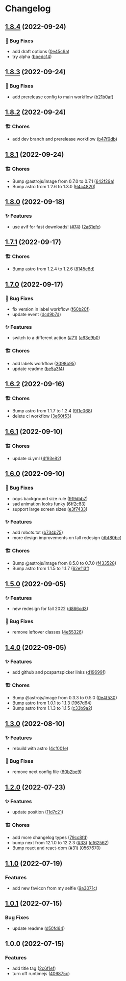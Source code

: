 # Changelog

## [1.8.4](https://github.com/artmsilva/artmsilva.com/compare/v1.8.3...v1.8.4) (2022-09-24)


### 🐛 Bug Fixes

* add draft options ([0e45c9a](https://github.com/artmsilva/artmsilva.com/commit/0e45c9ac33aa96fb5ba63579f10ea61fdaa885a6))
* try alpha ([bbedc14](https://github.com/artmsilva/artmsilva.com/commit/bbedc140639ffa6ddc22de48e7bd84c195adf03a))

## [1.8.3](https://github.com/artmsilva/artmsilva.com/compare/v1.8.2...v1.8.3) (2022-09-24)


### 🐛 Bug Fixes

* add prerelease config to main workflow ([b21b0af](https://github.com/artmsilva/artmsilva.com/commit/b21b0af9b065cbf9c62ed3b8e46d4d2e87147e37))

## [1.8.2](https://github.com/artmsilva/artmsilva.com/compare/v1.8.1...v1.8.2) (2022-09-24)


### 🏗 Chores

* add dev branch and prerelease workflow ([b47f0db](https://github.com/artmsilva/artmsilva.com/commit/b47f0dbd320cb60258b1fd7a521c0d9644241475))

## [1.8.1](https://github.com/artmsilva/artmsilva.com/compare/v1.8.0...v1.8.1) (2022-09-24)


### 🏗 Chores

* Bump @astrojs/image from 0.7.0 to 0.7.1 ([642f29a](https://github.com/artmsilva/artmsilva.com/commit/642f29a76ef06e13b1e7bfc4b8067226375e3d11))
* Bump astro from 1.2.6 to 1.3.0 ([64c4820](https://github.com/artmsilva/artmsilva.com/commit/64c4820c48de3cd31eb75e54fc4cc43fc2172325))

## [1.8.0](https://github.com/artmsilva/artmsilva.com/compare/v1.7.1...v1.8.0) (2022-09-18)


### ✨ Features

* use avif for fast downloads! ([#74](https://github.com/artmsilva/artmsilva.com/issues/74)) ([2a61efc](https://github.com/artmsilva/artmsilva.com/commit/2a61efcffa037c23440ad67d992da4efa24e37ed))

## [1.7.1](https://github.com/artmsilva/artmsilva.com/compare/v1.7.0...v1.7.1) (2022-09-17)


### 🏗 Chores

* Bump astro from 1.2.4 to 1.2.6 ([8145e8d](https://github.com/artmsilva/artmsilva.com/commit/8145e8d1bafce2d27c06c0f62aa86e2caed7c10c))

## [1.7.0](https://github.com/artmsilva/artmsilva.com/compare/v1.6.2...v1.7.0) (2022-09-17)


### 🐛 Bug Fixes

* fix version in label workflow ([f60b20f](https://github.com/artmsilva/artmsilva.com/commit/f60b20f95deab1211c0b46604983aa2dc4a32e98))
* update event ([dcd9b7d](https://github.com/artmsilva/artmsilva.com/commit/dcd9b7d1c023731dcbb97c4a6b7f3deabefd070a))


### ✨ Features

* switch to a different action ([#71](https://github.com/artmsilva/artmsilva.com/issues/71)) ([a63e9b0](https://github.com/artmsilva/artmsilva.com/commit/a63e9b060bd0cb6a131080ccf45247dde2d9d7e7))


### 🏗 Chores

* add labels workflow ([3098b95](https://github.com/artmsilva/artmsilva.com/commit/3098b95c33ced0e9ea44b520a44927a790983e7a))
* update readme ([be5a3f4](https://github.com/artmsilva/artmsilva.com/commit/be5a3f4c02c31b49d24585eb9a634e645587e4f9))

## [1.6.2](https://github.com/artmsilva/artmsilva.com/compare/v1.6.1...v1.6.2) (2022-09-16)


### 🏗 Chores

* Bump astro from 1.1.7 to 1.2.4 ([9f1e068](https://github.com/artmsilva/artmsilva.com/commit/9f1e0681952e3add89306eef47b3869906b88f48))
* delete ci workflow ([3e60f53](https://github.com/artmsilva/artmsilva.com/commit/3e60f53b4de661f068560d44549296eddb0fec13))

## [1.6.1](https://github.com/artmsilva/artmsilva.com/compare/v1.6.0...v1.6.1) (2022-09-10)


### 🏗 Chores

* update ci.yml ([4f93e82](https://github.com/artmsilva/artmsilva.com/commit/4f93e82605ccade9c6dcc40fcd6fe09c04b00943))

## [1.6.0](https://github.com/artmsilva/artmsilva.com/compare/v1.5.0...v1.6.0) (2022-09-10)


### 🐛 Bug Fixes

* oops background size rule ([9f9dbb7](https://github.com/artmsilva/artmsilva.com/commit/9f9dbb7235019d913d43fb8d301dfcc31457a4b0))
* sad animation looks funky ([6ff2c83](https://github.com/artmsilva/artmsilva.com/commit/6ff2c8316364910927e87593aa8a228af1fe08b5))
* support large screen sizes ([e3f7433](https://github.com/artmsilva/artmsilva.com/commit/e3f74335a7d982081984ae1548b5c4b40c36bbc4))


### ✨ Features

* add robots.txt ([b734b75](https://github.com/artmsilva/artmsilva.com/commit/b734b754f180d96a493abb1c170d26d2286fa079))
* more design improvements on fall redesign ([dbf80bc](https://github.com/artmsilva/artmsilva.com/commit/dbf80bc79c69381a55846810ebf76af108379827))


### 🏗 Chores

* Bump @astrojs/image from 0.5.0 to 0.7.0 ([f433528](https://github.com/artmsilva/artmsilva.com/commit/f433528d5b15e0c6df29d1849b5c46905862dd18))
* Bump astro from 1.1.5 to 1.1.7 ([62ef13f](https://github.com/artmsilva/artmsilva.com/commit/62ef13f92c46253d69a2cc1b6075cd636ee72bc3))

## [1.5.0](https://github.com/artmsilva/personal-website/compare/v1.4.0...v1.5.0) (2022-09-05)


### ✨ Features

* new redesign for fall 2022 ([d866cd3](https://github.com/artmsilva/personal-website/commit/d866cd39f6bb0d94b9f710c4fbf45af416ef64f9))


### 🐛 Bug Fixes

* remove leftover classes ([4e55326](https://github.com/artmsilva/personal-website/commit/4e553269f92b6710a65306d482d1258604bebfe3))

## [1.4.0](https://github.com/artmsilva/personal-website/compare/v1.3.0...v1.4.0) (2022-09-05)


### ✨ Features

* add github and pcspartspicker links ([d196991](https://github.com/artmsilva/personal-website/commit/d19699195f785ce350b1bcaf78dcfb74459f019b))


### 🏗 Chores

* Bump @astrojs/image from 0.3.3 to 0.5.0 ([0e4f530](https://github.com/artmsilva/personal-website/commit/0e4f530e6432dc35c579398a6568a9749fac4c15))
* Bump astro from 1.0.1 to 1.1.3 ([1967d64](https://github.com/artmsilva/personal-website/commit/1967d643a138b9dfe5710986b94ad38a997274ed))
* Bump astro from 1.1.3 to 1.1.5 ([c33b9a2](https://github.com/artmsilva/personal-website/commit/c33b9a21903a2258833e79a14cd297f30d359e8c))

## [1.3.0](https://github.com/artmsilva/personal-website/compare/v1.2.0...v1.3.0) (2022-08-10)


### ✨ Features

* rebuild with astro ([4cf001e](https://github.com/artmsilva/personal-website/commit/4cf001e278ef6cdb1609ca9854db5b00bf5349a4))


### 🐛 Bug Fixes

* remove next config file ([60b2be9](https://github.com/artmsilva/personal-website/commit/60b2be97cdb945906bebbb72a3873df98465f14d))

## [1.2.0](https://github.com/artmsilva/personal-website/compare/v1.1.0...v1.2.0) (2022-07-23)


### ✨ Features

* update position ([11d7c21](https://github.com/artmsilva/personal-website/commit/11d7c21f24e888318c2cbff65378cae00efbf5be))


### 🏗 Chores

* add more changelog types ([79cc8fd](https://github.com/artmsilva/personal-website/commit/79cc8fd39ac10a9aa0edc81fd4a030a45212a6f4))
* bump next from 12.1.0 to 12.2.3 ([#33](https://github.com/artmsilva/personal-website/issues/33)) ([cf62562](https://github.com/artmsilva/personal-website/commit/cf62562138f7316efb2b05d157780c30e3df4838))
* Bump react and react-dom ([#31](https://github.com/artmsilva/personal-website/issues/31)) ([0567670](https://github.com/artmsilva/personal-website/commit/0567670e0cedc8eed974efe6b5c9113498294e47))

## [1.1.0](https://github.com/artmsilva/personal-website/compare/v1.0.1...v1.1.0) (2022-07-19)


### Features

* add new favicon from my selfie ([9a3071c](https://github.com/artmsilva/personal-website/commit/9a3071c39f89dbe6b5ace5a4180a968dad73531a))

## [1.0.1](https://github.com/artmsilva/personal-website/compare/v1.0.0...v1.0.1) (2022-07-15)


### Bug Fixes

* update readme ([d50fd64](https://github.com/artmsilva/personal-website/commit/d50fd64f363eebacffcb1684b8a0ea196685c8d3))

## 1.0.0 (2022-07-15)


### Features

* add title tag ([2c6f1ef](https://github.com/artmsilva/personal-website/commit/2c6f1ef551736b5f8778ed69962a2daf9b175127))
* turn off runtimejs ([406875c](https://github.com/artmsilva/personal-website/commit/406875cc6b00d9f515fcd94552aa4ad37aef2b69))
